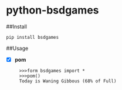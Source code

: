 # python-bsdgames

##Install
```
pip install bsdgames
```
##Usage
- [x] **pom** 
```
     >>>form bsdgames import *
     >>>pom()
     Today is Waning Gibbous (68% of Full)
```
